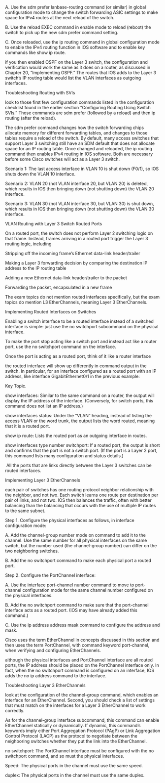 A. Use the sdm prefer lanbase-routing command (or similar) in global configuration mode to change the switch forwarding ASIC settings to make space for IPv4 routes at the next reload of the switch.

B. Use the reload EXEC command in enable mode to reload (reboot) the switch to pick up the new sdm prefer command setting.

C. Once reloaded, use the ip routing command in global configuration mode to enable the IPv4 routing function in IOS software and to enable key commands like show ip route.

if you then enabled OSPF on the Layer 3 switch, the configuration and verification would work the same as it does on a router, as discussed in Chapter 20, “Implementing OSPF.” The routes that IOS adds to the Layer 3 switch’s IP routing table would list the VLAN interfaces as outgoing interfaces.

Troubleshooting Routing with SVIs

look to those first few configuration commands listed in the configuration checklist found in the earlier section “Configuring Routing Using Switch SVIs.” Those commands are sdm prefer (followed by a reload) and then ip routing (after the reload).

The sdm prefer command changes how the switch forwarding chips allocate memory for different forwarding tables, and changes to those tables require a reload of the switch. By default, many access switches that support Layer 3 switching still have an SDM default that does not allocate space for an IP routing table. Once changed and reloaded, the ip routing command then enables IPv4 routing in IOS software. Both are necessary before some Cisco switches will act as a Layer 3 switch.

Scenario 1: The last access interface in VLAN 10 is shut down (F0/1), so IOS shuts down the VLAN 10 interface.

Scenario 2: VLAN 20 (not VLAN interface 20, but VLAN 20) is deleted, which results in IOS then bringing down (not shutting down) the VLAN 20 interface.

Scenario 3: VLAN 30 (not VLAN interface 30, but VLAN 30) is shut down, which results in IOS then bringing down (not shutting down) the VLAN 30 interface.

VLAN Routing with Layer 3 Switch Routed Ports

On a routed port, the switch does not perform Layer 2 switching logic on that frame. Instead, frames arriving in a routed port trigger the Layer 3 routing logic, including

Stripping off the incoming frame’s Ethernet data-link header/trailer

Making a Layer 3 forwarding decision by comparing the destination IP address to the IP routing table

Adding a new Ethernet data-link header/trailer to the packet

Forwarding the packet, encapsulated in a new frame

The exam topics do not mention routed interfaces specifically, but the exam topics do mention L3 EtherChannels, meaning Layer 3 EtherChannels.

Implementing Routed Interfaces on Switches

Enabling a switch interface to be a routed interface instead of a switched interface is simple: just use the no switchport subcommand on the physical interface.

To make the port stop acting like a switch port and instead act like a router port, use the no switchport command on the interface.

Once the port is acting as a routed port, think of it like a router interface

the routed interface will show up differently in command output in the switch. In particular, for an interface configured as a routed port with an IP address, like interface GigabitEthernet0/1 in the previous example:

Key Topic.

show interfaces: Similar to the same command on a router, the output will display the IP address of the interface. (Conversely, for switch ports, this command does not list an IP address.)

show interfaces status: Under the “VLAN” heading, instead of listing the access VLAN or the word trunk, the output lists the word routed, meaning that it is a routed port.

show ip route: Lists the routed port as an outgoing interface in routes.

show interfaces type number switchport: If a routed port, the output is short and confirms that the port is not a switch port. (If the port is a Layer 2 port, this command lists many configuration and status details.)

 All the ports that are links directly between the Layer 3 switches can be routed interfaces.

Implementing Layer 3 EtherChannels


each pair of switches has one routing protocol neighbor relationship with the neighbor, and not two. Each switch learns one route per destination per pair of links, and not two. IOS then balances the traffic, often with better balancing than the balancing that occurs with the use of multiple IP routes to the same subnet.

Step 1. Configure the physical interfaces as follows, in interface configuration mode:

A. Add the channel-group number mode on command to add it to the channel. Use the same number for all physical interfaces on the same switch, but the number used (the channel-group number) can differ on the two neighboring switches.

B. Add the no switchport command to make each physical port a routed port.

Step 2. Configure the PortChannel interface:

A. Use the interface port-channel number command to move to port-channel configuration mode for the same channel number configured on the physical interfaces.

B. Add the no switchport command to make sure that the port-channel interface acts as a routed port. (IOS may have already added this command.)

C. Use the ip address address mask command to configure the address and mask.

Cisco uses the term EtherChannel in concepts discussed in this section and then uses the term PortChannel, with command keyword port-channel, when verifying and configuring EtherChannels.



although the physical interfaces and PortChannel interface are all routed ports, the IP address should be placed on the PortChannel interface only. In fact, when the no switchport command is configured on an interface, IOS adds the no ip address command to the interface.



Troubleshooting Layer 3 EtherChannels

look at the configuration of the channel-group command, which enables an interface for an EtherChannel. Second, you should check a list of settings that must match on the interfaces for a Layer 3 EtherChannel to work correctly.

As for the channel-group interface subcommand, this command can enable EtherChannel statically or dynamically. If dynamic, this command’s keywords imply either Port Aggregation Protocol (PAgP) or Link Aggregation Control Protocol (LACP) as the protocol to negotiate between the neighboring switches whether they put the link into the EtherChannel.

no switchport: The PortChannel interface must be configured with the no switchport command, and so must the physical interfaces.

Speed: The physical ports in the channel must use the same speed.

duplex: The physical ports in the channel must use the same duplex.
